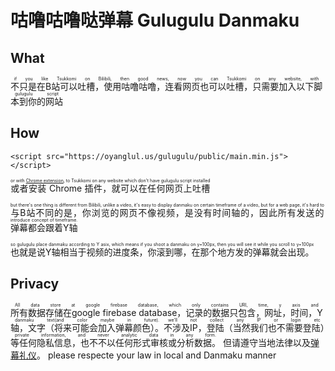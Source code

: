 # 咕噜咕噜哒弹幕 Gulugulu Danmaku

## What
<ruby>
不只是在B站可以吐槽，使用咕噜咕噜，连看网页也可以吐槽，只需要加入以下脚本到你的网站
<rt>if you like Tsukkomi on Bilibili, then good news, now you can Tsukkomi on any website, with gulugulu script</rt>
</ruby>

## How
```
<script src="https://oyanglul.us/gulugulu/public/main.min.js"></script>
```

<ruby>
或者安装 Chrome 插件，就可以在任何网页上吐槽
<rt>or with <a href="https://github.com/dashengSun/gulugulu-chrome">Chrome extension</a>, to Tsukkomi on any website which don't have gulugulu script installed</rt>
</ruby>

<p>
<ruby>
与B站不同的是，你浏览的网页不像视频，是没有时间轴的，因此所有发送的弹幕都会跟着Y轴
<rt>but there's one thing is different from Bilibili, unlike a video, it's easy to display danmaku on certain timeframe of a video, but for a web page, it's hard to introduce concept of timeframe.</rt>

</ruby>
</p>

<p>
<ruby>
也就是说Y轴相当于视频的进度条，你滚到哪，在那个地方发的弹幕就会出现。
<rt>so gulugulu place danmaku according to Y asix, which means if you shoot a danmaku on y=100px, then you will see it while you scroll to y=100px</rt>
</ruby>
</p>


## Privacy

<ruby>
所有数据存储在google firebase database，记录的数据只包含，网址，时间，Y轴，文字（将来可能会加入弹幕颜色）。
<rt>All data store at google firebase database, which only contains URI, time, y axis and danmaku text(and color maybe in future). <rt>
</ruby>

<ruby>
不涉及IP，登陆（当然我们也不需要登陆）等任何隐私信息，也不不以任何形式审核或分析数据。
<rt>we'll not collect any IP or login etc private information, and never analytic data in any form.</rt>
</ruby>

<ruby>
但请遵守当地法律以及<a href="http://www.bilibili.com/blackboard/help.html#d5">弹幕礼仪<a>。
<rt>please respecte your law in local and Danmaku manner</rt>
</ruby>

<br/>

<script src="public/main.min.js"></script>
